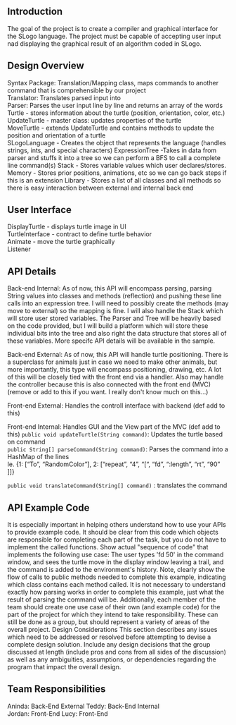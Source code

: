 ## Introduction
The goal of the project is to create a compiler and graphical interface for the SLogo language. The project must be capable of accepting user input nad displaying the graphical result of an algorithm coded in SLogo.


## Design Overview
Syntax Package: Translation/Mapping class, maps commands to another command that is comprehensible by our project  
Translator: Translates parsed input into   
Parser: Parses the user input line by line and returns an array of the words  
Turtle - stores information about the turtle (position, orientation, color, etc.)  
UpdateTurtle - master class: updates properties of the turtle  
MoveTurtle - extends UpdateTurtle and contains methods to update the position and orientation of a turtle   
SLogoLanguage - Creates the object that represents the language (handles strings, ints, and special characters) 
ExpressionTree -Takes in data from parser and stuffs it into a tree so we can perform a BFS to call a complete line command(s)
Stack - Stores variable values which user declares/stores.  
Memory - Stores prior positions, animations, etc so we can go back steps if this is an extension
Library - Stores a list of all classes and all methods so there is easy interaction between external and internal back end
## User Interface
DisplayTurtle - displays turtle image in UI  
TurtleInterface - contract to define turtle behavior  
Animate - move the turtle graphically  
Listener  

## API Details 
Back-end Internal: As of now, this API will encompass parsing, parsing String values into classes and methods (reflection)
and pushing these line calls into an expression tree.  I will need to possibly create the methods (may move to external) so
the mapping is fine.  I will also handle the Stack which will store user stored variables.  The Parser and Tree will be 
heavily based on the code provided, but I will build a platform which will store these individual bits into the tree and 
also right the data structure that stores all of these variables. More specifc API details will be available in the sample.

Back-end External: As of now, this API will handle turtle positioning.  There is a superclass for animals just in case we need
to make other animals, but more importantly, this type will encompass positioning, drawing, etc.  A lot of this will be closely 
tied with the front end via a handler.  Also may handle the controller because this is also connected with the front end (MVC)
(remove or add to this if you want.  I really don't know much on this...)

Front-end External: Handles the controll interface with backend (def add to this)

Front-end Internal: Handles GUI and the View part of the MVC (def add to this)
```public void updateTurtle(String command)```: Updates the turtle based on command  
```public String[] parseCommand(String command)```: Parses the command into a HashMap of the lines  
Ie. 
{1: [“To”, “RandomColor”],
2: [“repeat”, “4”, “[“, “fd”, “:length”, “rt”, “90” ]]}

```public void translateCommand(String[] command)``` : translates the command


## API Example Code
It is especially important in helping others understand how to use your APIs to provide example code. It should be clear from this code which objects are responsible for completing each part of the task, but you do not have to implement the called functions.
Show actual "sequence of code" that implements the following use case: 
The user types 'fd 50' in the command window, and sees the turtle move in the display window leaving a trail, and the command is added to the environment's history.
Note, clearly show the flow of calls to public methods needed to complete this example, indicating which class contains each method called. It is not necessary to understand exactly how parsing works in order to complete this example, just what the result of parsing the command will be.
Additionally, each member of the team should create one use case of their own (and example code) for the part of the project for which they intend to take responsibility. These can still be done as a group, but should represent a variety of areas of the overall project.
Design Considerations 
This section describes any issues which need to be addressed or resolved before attempting to devise a complete design solution. Include any design decisions that the group discussed at length (include pros and cons from all sides of the discussion) as well as any ambiguities, assumptions, or dependencies regarding the program that impact the overall design.

## Team Responsibilities
Aninda: Back-End External
Teddy: Back-End Internal  
Jordan: Front-End 
Lucy: Front-End